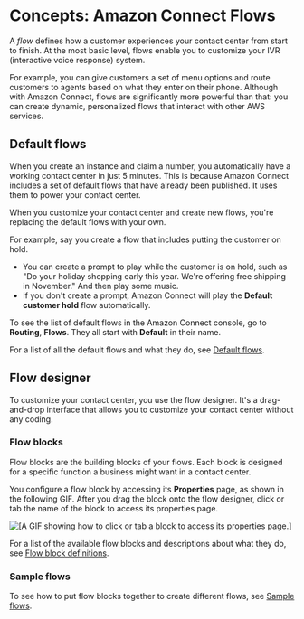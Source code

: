 # Concepts: Amazon Connect Flows<a name="concepts-contact-flows"></a>

A *flow* defines how a customer experiences your contact center from start to finish\. At the most basic level, flows enable you to customize your IVR \(interactive voice response\) system\. 

For example, you can give customers a set of menu options and route customers to agents based on what they enter on their phone\. Although with Amazon Connect, flows are significantly more powerful than that: you can create dynamic, personalized flows that interact with other AWS services\.

## Default flows<a name="concepts-default-flows"></a>

When you create an instance and claim a number, you automatically have a working contact center in just 5 minutes\. This is because Amazon Connect includes a set of default flows that have already been published\. It uses them to power your contact center\. 

When you customize your contact center and create new flows, you're replacing the default flows with your own\.

For example, say you create a flow that includes putting the customer on hold\.
+ You can create a prompt to play while the customer is on hold, such as "Do your holiday shopping early this year\. We're offering free shipping in November\." And then play some music\.
+ If you don't create a prompt, Amazon Connect will play the **Default customer hold** flow automatically\.

To see the list of default flows in the Amazon Connect console, go to **Routing**, **Flows**\. They all start with **Default** in their name\. 

For a list of all the default flows and what they do, see [Default flows](contact-flow-default.md)\.

## Flow designer<a name="concepts-visual-editor"></a>

To customize your contact center, you use the flow designer\. It's a drag\-and\-drop interface that allows you to customize your contact center without any coding\.

### Flow blocks<a name="concepts-contact-blocks"></a>

Flow blocks are the building blocks of your flows\. Each block is designed for a specific function a business might want in a contact center\. 

You configure a flow block by accessing its **Properties** page, as shown in the following GIF\. After you drag the block onto the flow designer, click or tab the name of the block to access its properties page\.

![\[A GIF showing how to click or tab a block to access its properties page.\]](http://docs.aws.amazon.com/connect/latest/adminguide/images/Sidepanel.gif)

For a list of the available flow blocks and descriptions about what they do, see [Flow block definitions](contact-block-definitions.md)\. 

### Sample flows<a name="concepts-sample-flows"></a>

To see how to put flow blocks together to create different flows, see [Sample flows](contact-flow-samples.md)\.